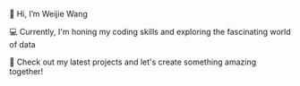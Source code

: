 👋 Hi, I’m Weijie Wang

💻 Currently, I'm honing my coding skills and exploring the fascinating world of data

🚀 Check out my latest projects and let's create something amazing together! 

<!---
iam-weijie/iam-weijie is a ✨ special ✨ repository because its `README.md` (this file) appears on your GitHub profile.
You can click the Preview link to take a look at your changes.
--->
